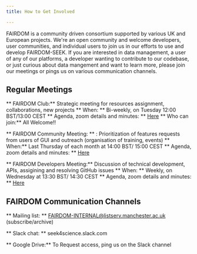 ```yaml
---
title: How to Get Involved

---
```



FAIRDOM is a community driven consortium supported by various UK and European projects. We're an open community and welcome developers, user communities, 
and individual users to join us in our efforts to use and develop FAIRDOM-SEEK.
If you are interested in data management, a user of any of our platforms, a developer wanting to contribute to our codebase, or just curious about data mangement and want to learn more, 
please join our meetings or pings us on various communication channels.

## Regular Meetings 

** FAIRDOM Club:** Strategic meeting for resources assignment, collaborations, new projects
** When: **  Bi-weekly, on Tuesday 12:00 BST/13:00 CEST
** Agenda, zoom details and minutes: ** [Here](https://docs.google.com/document/d/1HQPiXilOoNVqazvi_ktPq7fDKN_kv_tDzBFMkZ8NFHo/edit)
** Who can join:** All Welcome!!

** FAIRDOM Community Meeting: **  : Prioritization of features requests from users of GUI and outreach (organisation of training, events)
** When:** Last Thursday of each month at 14:00 BST/ 15:00 CEST
** Agenda, zoom details and minutes: **  [Here](https://docs.google.com/document/d/1tjWlIrbRXUqlqSEyu1Wnwk3sUVnc4dfhFpNM_TVWuao/edit)

** FAIRDOM Developers Meeting:** Discussion of technical development, APIs, assigining and resolving GitHub issues
** When: **  Weekly, on Wednesday at 13:30 BST/ 14:30 CEST
** Agenda, zoom details and minutes: ** [Here](https://docs.google.com/document/d/1wgkwom_tqZRinJnll-KteYn8L7UxQBAvh0fbY1tDboo/edit)

## FAIRDOM Communication Channels 

** Mailing list: ** FAIRDOM-INTERNAL@listserv.manchester.ac.uk (subscribe/archive)

** Slack chat: ** seek4science.slack.com

** Google Drive:** To Request access, ping us on the Slack channel
